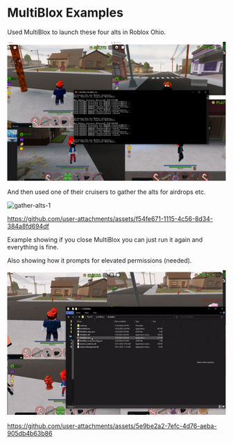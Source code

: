 # MultiBlox Examples

Used MultiBlox to launch these four alts in Roblox Ohio. 

![multiblox-example-1](/images/example-usage-1.png)

And then used one of their cruisers to gather the alts for airdrops etc. 

![gather-alts-1](./gathering-alts-example-1b.gif)

https://github.com/user-attachments/assets/f54fe671-1115-4c56-8d34-384a8fd694df

Example showing if you close MultiBlox you can just run it again and everything is fine. 

Also showing how it prompts for elevated permissions (needed). 

![rerun-multiblox-1](./rerun-multiblox-example.gif)

https://github.com/user-attachments/assets/5e9be2a2-7efc-4d76-aeba-905db4b63b86

